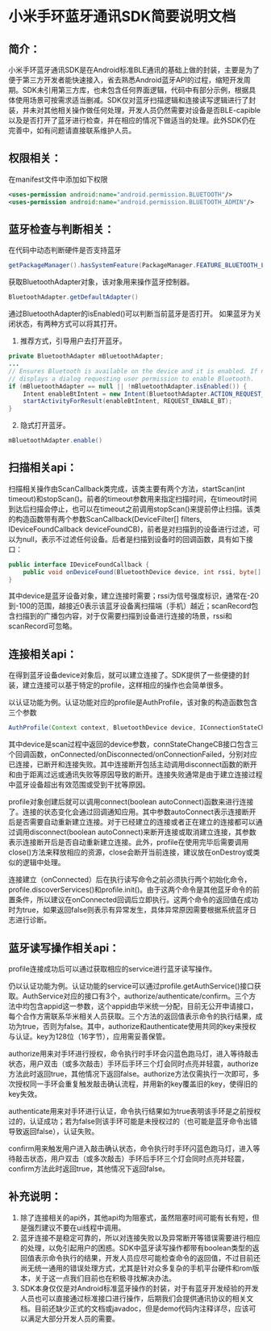 # 小米手环蓝牙通讯SDK简要说明文档

## 简介：
小米手环蓝牙通讯SDK是在Android标准BLE通讯的基础上做的封装，主要是为了便于第三方开发者能快速接入，省去熟悉Android蓝牙API的过程，缩短开发周期。SDK未引用第三方库，也未包含任何界面逻辑，代码中有部分示例，根据具体使用场景可按需求适当删减。SDK仅对蓝牙扫描逻辑和连接读写逻辑进行了封装，并未对其他相关操作做任何处理，开发人员仍然需要对设备是否BLE-capible以及是否打开了蓝牙进行检查，并在相应的情况下做适当的处理。此外SDK仍在完善中，如有问题请直接联系维护人员。

## 权限相关：
在manifest文件中添加如下权限
```xml
<uses-permission android:name="android.permission.BLUETOOTH"/>
<uses-permission android:name="android.permission.BLUETOOTH_ADMIN"/>
```

## 蓝牙检查与判断相关：
在代码中动态判断硬件是否支持蓝牙
```java
getPackageManager().hasSystemFeature(PackageManager.FEATURE_BLUETOOTH_LE)
```

获取BluetoothAdapter对象，该对象用来操作蓝牙控制器。
```java
BluetoothAdapter.getDefaultAdapter()
```

通过BluetoothAdapter的isEnabled()可以判断当前蓝牙是否打开。
如果蓝牙为关闭状态，有两种方式可以将其打开。
1. 推荐方式，引导用户去打开蓝牙。
```java
private BluetoothAdapter mBluetoothAdapter;
...
// Ensures Bluetooth is available on the device and it is enabled. If not,
// displays a dialog requesting user permission to enable Bluetooth.
if (mBluetoothAdapter == null || !mBluetoothAdapter.isEnabled()) {
    Intent enableBtIntent = new Intent(BluetoothAdapter.ACTION_REQUEST_ENABLE);
    startActivityForResult(enableBtIntent, REQUEST_ENABLE_BT);
}
```
2. 隐式打开蓝牙。
```java
mBluetoothAdapter.enable()
```

## 扫描相关api：
扫描相关操作由ScanCallback类完成，该类主要有两个方法，startScan(int timeout)和stopScan()。前者的timeout参数用来指定扫描时间，在timeout时间到达后扫描会停止，也可以在timeout之前调用stopScan()来提前停止扫描。该类的构造函数带有两个参数ScanCallback(DeviceFilter[] filters, IDeviceFoundCallback deviceFoundCB)，前者是对扫描到的设备进行过滤，可以为null，表示不过滤任何设备。后者是扫描到设备时的回调函数，具有如下接口：
```java
public interface IDeviceFoundCallback {
    public void onDeviceFound(BluetoothDevice device, int rssi, byte[] scanRecord);
}
```
其中device是蓝牙设备对象，建立连接时需要；rssi为信号强度标识，通常在-20到-100的范围，越接近0表示该蓝牙设备离扫描端（手机）越近；scanRecord包含扫描到的广播包内容，对于仅需要扫描到设备进行连接的场景，rssi和scanRecord可忽略。

## 连接相关api：
在得到蓝牙设备device对象后，就可以建立连接了。SDK提供了一些便捷的封装，建立连接可以基于特定的profile，这样相应的操作也会简单很多。

以认证功能为例。认证功能对应的profile是AuthProfile，该对象的构造函数包含三个参数
```java
AuthProfile(Context context, BluetoothDevice device, IConnectionStateChangeCallback connStateChangeCB)
```
其中device是scan过程中返回的device参数，connStateChangeCB接口包含三个回调函数，onConnected/onDisconnected/onConnectionFailed，分别对应已连接，已断开和连接失败。其中连接断开包括主动调用disconnect函数的断开和由于距离过远或通讯失败等原因导致的断开。连接失败通常是由于建立连接过程中蓝牙设备超出有效范围或受到干扰等原因。

profile对象创建后就可以调用connect(boolean autoConnect)函数来进行连接了。连接的状态变化会通过回调通知应用。其中参数autoConnect表示连接断开后是否需要自动重新建立连接。对于已经建立的连接或者正在建立的连接都可以通过调用disconnect(boolean autoConnect)来断开连接或取消建立连接，其参数表示连接断开后是否自动重新建立连接。此外，profile在使用完毕后需要调用close()方法来释放相应的资源，close会断开当前连接，建议放在onDestroy或类似的逻辑中处理。

连接建立（onConnected）后在执行读写命令之前必须执行两个初始化命令，profile.discoverServices()和profile.init()。由于这两个命令是其他蓝牙命令的前置条件，所以建议在onConnected回调后立即执行。这两个命令的返回值在成功时为true，如果返回false则表示有异常发生，具体异常原因需要根据系统蓝牙日志进行诊断。

## 蓝牙读写操作相关api：
profile连接成功后可以通过获取相应的service进行蓝牙读写操作。

仍以认证功能为例。认证功能的service可以通过profile.getAuthService()接口获取。AuthService对应的接口有3个，authorize/authenticate/confirm。三个方法中均包含appid这一参数，这个appid由华米统一分配，目前无公开申请接口，每个合作方需联系华米相关人员获取。三个方法的返回值表示命令的执行结果，成功为true，否则为false。其中，authorize和authenticate使用共同的key来授权与认证。key为128位（16字节），应用需妥善保管。

authorize用来对手环进行授权，命令执行时手环会闪蓝色跑马灯，进入等待敲击状态，用户双击（或多次敲击）手环后手环三个灯会同时点亮并轻震，authorize方法此时返回true，其他情况下返回false。authorize方法仅需执行一次即可，多次授权同一手环会重复触发敲击确认流程，并用新的key覆盖旧的key，使得旧的key失效。

authenticate用来对手环进行认证，命令执行结果如为true表明该手环是之前授权过的，认证成功；若为false则该手环可能是未授权过的（也可能是蓝牙命令出错导致返回false），认证失败。

confirm用来触发用户进入敲击确认状态，命令执行时手环闪蓝色跑马灯，进入等待敲击状态，用户双击（或多次敲击）手环后手环三个灯会同时点亮并轻震，confirm方法此时返回true，其他情况下返回false。

## 补充说明：
1. 除了连接相关的api外，其他api均为阻塞式，虽然阻塞时间可能有长有短，但是强烈建议不要在ui线程中调用。
2. 蓝牙连接不是稳定可靠的，所以对连接失败以及异常断开等错误需要进行相应的处理，以免引起用户的困惑。SDK中蓝牙读写操作都带有boolean类型的返回值表示命令执行的结果，开发人员应尽可能检查命令的返回值，不过目前还尚无统一通用的错误处理方式，尤其是针对众多复杂的手机平台硬件和rom版本，关于这一点我们目前也在积极寻找解决办法。
3. SDK本身仅仅是对Android标准蓝牙操作的封装，对于有蓝牙开发经验的开发人员也可以直接通过标准接口进行操作，后期我们会提供通讯协议的相关文档。目前还缺少正式的文档或javadoc，但是demo代码内注释详尽，应该可以满足大部分开发人员的需要。
